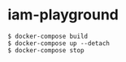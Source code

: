 # iam-playground

```shell script
$ docker-compose build
$ docker-compose up --detach
$ docker-compose stop
```
